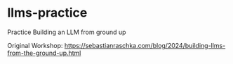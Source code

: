 # llms-practice
Practice Building an LLM from ground up

Original Workshop: https://sebastianraschka.com/blog/2024/building-llms-from-the-ground-up.html
